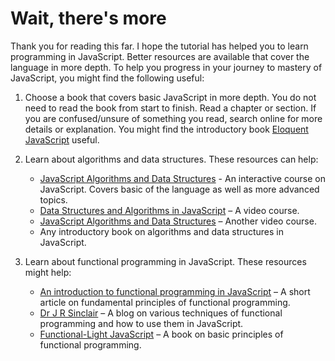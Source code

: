 # Wait, there's more

Thank you for reading this far. I hope the tutorial has helped you to learn programming in JavaScript. Better resources are available that cover the language in more depth. To help you progress in your journey to mastery of JavaScript, you might find the following useful:

1. Choose a book that covers basic JavaScript in more depth. You do not need to read the book from start to finish. Read a chapter or section. If you are confused/unsure of something you read, search online for more details or explanation. You might find the introductory book [Eloquent JavaScript](https://eloquentjavascript.net/) useful.  

2. Learn about algorithms and data structures. These resources can help:
    - [JavaScript Algorithms and Data Structures](https://www.freecodecamp.org/learn/javascript-algorithms-and-data-structures/) - An interactive course on JavaScript. Covers basic of the language as well as more advanced topics.
    - [Data Structures and Algorithms in JavaScript](https://egghead.io/courses/data-structures-and-algorithms-in-javascript) – A video course.
    - [JavaScript Algorithms and Data Structures](https://www.youtube.com/playlist?list=PLC3y8-rFHvwjPxNAKvZpdnsr41E0fCMMP) – Another video course.
    - Any introductory book on algorithms and data structures in JavaScript.

3. Learn about functional programming in JavaScript. These resources might help:
    - [An introduction to functional programming in JavaScript](https://opensource.com/article/17/6/functional-javascript) – A short article on fundamental principles of functional programming.
    - [Dr J R Sinclair](https://jrsinclair.com) – A blog on various techniques of functional programming and how to use them in JavaScript.
    - [Functional-Light JavaScript](https://github.com/getify/Functional-Light-JS) – A book on basic principles of functional programming.
